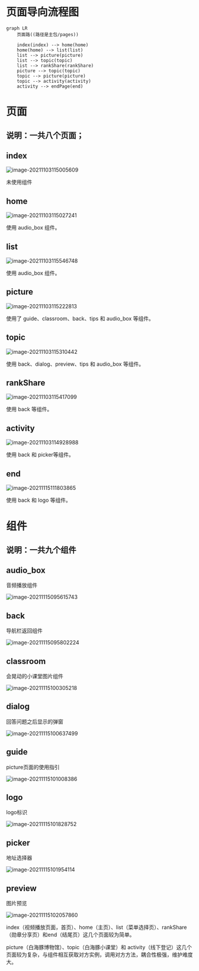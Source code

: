 # 页面导向流程图

```mermaid
graph LR
	页面路((路径是主包/pages))
	
    index(index) --> home(home)
    home(home) --> list(list)
    list --> picture(picture)
    list --> topic(topic)
    list --> rankShare(rankShare)
    picture --> topic(topic)
    topic --> picture(picture)
    topic --> activity(activity)
	activity --> endPage(end)
```

# 页面

## 说明：一共八个页面；

## index

![image-20211103115005609](images/image-20211103115005609.png)

未使用组件

## home

![image-20211103115027241](images/image-20211103115027241.png)

使用 audio_box 组件。

## list

![image-20211103115546748](images/image-20211103115546748.png)

使用 audio_box 组件。

## picture

![image-20211103115222813](images/image-20211103115222813.png)

使用了 guide、classroom、back、tips 和 audio_box 等组件。

## topic

![image-20211103115310442](images/image-20211103115310442.png)

使用 back、dialog、preview、tips 和 audio_box 等组件。

## rankShare

![image-20211103115417099](images/image-20211103115417099.png)

使用 back 等组件。

## activity

![image-20211103114928988](images/image-20211103114928988-16359195907241.png)

使用 back 和 picker等组件。

## end

![image-20211115111803865](images/image-20211115111803865.png)

使用 back 和 logo 等组件。

# 组件

## 说明：一共九个组件

## audio_box

音频播放组件

![image-20211115095615743](images/image-20211115095615743.png)

## back

导航栏返回组件

![image-20211115095802224](images/image-20211115095802224.png)

## classroom

会晃动的小课堂图片组件

![image-20211115100305218](images/image-20211115100305218.png)

## dialog

回答问题之后显示的弹窗

![image-20211115100637499](images/image-20211115100637499.png)

## guide

picture页面的使用指引

![image-20211115101008386](images/image-20211115101008386.png)

## logo

logo标识

![image-20211115101828752](images/image-20211115101828752.png)



## picker

地址选择器

![image-20211115101954114](images/image-20211115101954114.png)

## preview

图片预览

![image-20211115102057860](images/image-20211115102057860.png)

index（视频播放页面，首页）、home（主页）、list（菜单选择页）、rankShare（勋章分享页）和end（结尾页）这几个页面较为简单。

picture（白海豚博物馆）、topic（白海豚小课堂）和 activity（线下登记）这几个页面较为复杂，与组件相互获取对方实例，调用对方方法，耦合性极强，维护难度大。





